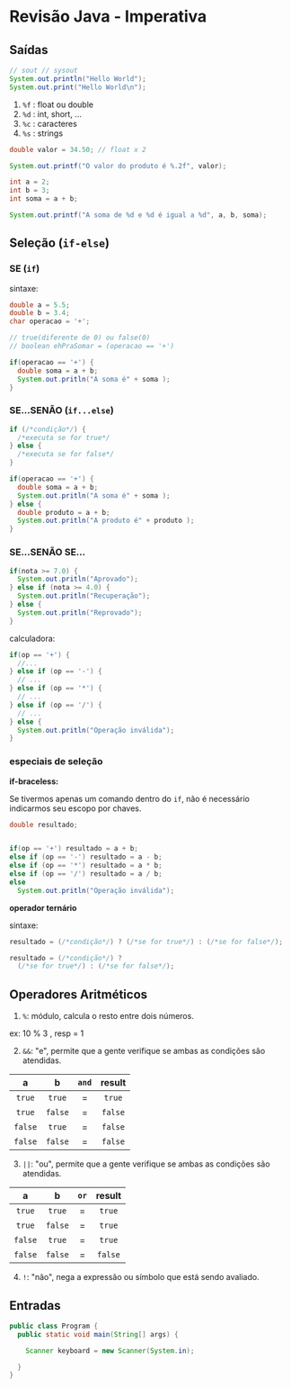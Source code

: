 # Revisão Java - Imperativa

## Saídas

```java
// sout // sysout
System.out.println("Hello World");
System.out.print("Hello World\n");
```

1. `%f` : float ou double
2. `%d` : int, short, ...
3. `%c` : caracteres
4. `%s` : strings

```java
double valor = 34.50; // float x 2

System.out.printf("O valor do produto é %.2f", valor);
```

```java
int a = 2;
int b = 3;
int soma = a + b;

System.out.printf("A soma de %d e %d é igual a %d", a, b, soma);
```

## Seleção (`if-else`)

### SE (`if`)

sintaxe:

```java
double a = 5.5;
double b = 3.4;
char operacao = '+';

// true(diferente de 0) ou false(0)
// boolean ehPraSomar = (operacao == '+')

if(operacao == '+') {
  double soma = a + b;
  System.out.pritln("A soma é" + soma );
}
```

### SE...SENÃO (`if...else`)

```java
if (/*condição*/) {
  /*executa se for true*/
} else {
  /*executa se for false*/
}
```

```java
if(operacao == '+') {
  double soma = a + b;
  System.out.pritln("A soma é" + soma );
} else {
  double produto = a + b;
  System.out.pritln("A produto é" + produto );
}
```

### SE...SENÃO SE...

```java
if(nota >= 7.0) {
  System.out.pritln("Aprovado");
} else if (nota >= 4.0) {
  System.out.pritln("Recuperação");
} else {
  System.out.pritln("Reprovado");
}
```

calculadora:

```java
if(op == '+') {
  //...
} else if (op == '-') {
  // ...
} else if (op == '*') {
  // ...
} else if (op == '/') {
  // ...
} else {
  System.out.pritln("Operação inválida");
}
```

### especiais de seleção

**if-braceless:**

Se tivermos apenas um comando dentro do `if`, não é necessário indicarmos seu escopo por chaves.

```java
double resultado;


if(op == '+') resultado = a + b;
else if (op == '-') resultado = a - b;
else if (op == '*') resultado = a * b;
else if (op == '/') resultado = a / b;
else
  System.out.pritln("Operação inválida");

```

**operador ternário**

sintaxe:

```java
resultado = (/*condição*/) ? (/*se for true*/) : (/*se for false*/);

resultado = (/*condição*/) ?
  (/*se for true*/) : (/*se for false*/);
```

## Operadores Aritméticos

1. `%`: módulo, calcula o resto entre dois números.

ex: 10 % 3 , resp = 1

2. `&&`: "e", permite que a gente verifique se ambas as condições são atendidas.

|    a    |    b    | `and` | result  |
| :-----: | :-----: | :---: | :-----: |
| `true`  | `true`  |   =   | `true`  |
| `true`  | `false` |   =   | `false` |
| `false` | `true`  |   =   | `false` |
| `false` | `false` |   =   | `false` |

3. `||`: "ou", permite que a gente verifique se ambas as condições são atendidas.

|    a    |    b    | `or` | result  |
| :-----: | :-----: | :--: | :-----: |
| `true`  | `true`  |  =   | `true`  |
| `true`  | `false` |  =   | `true`  |
| `false` | `true`  |  =   | `true`  |
| `false` | `false` |  =   | `false` |

4. `!`: "não", nega a expressão ou símbolo que está sendo avaliado.

## Entradas

```java
public class Program {
  public static void main(String[] args) {

    Scanner keyboard = new Scanner(System.in);

  }
}
```
